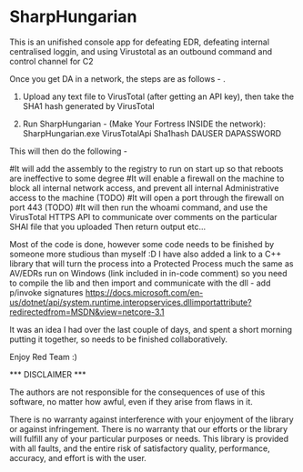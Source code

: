 # SharpHungarian

This is an unifished console app for defeating EDR, defeating internal centralised loggin, and using Virustotal as an outbound command and control channel for C2

Once you get DA in a network, the steps are as follows - .

1. Upload any text file to VirusTotal (after getting an API key), then take the SHA1 hash generated by VirusTotal

2. Run SharpHungarian - (Make Your Fortress INSIDE the network):   SharpHungarian.exe VirusTotalApi Sha1hash DAUSER DAPASSWORD

This will then do the following - 

#It will add the assembly to the registry to run on start up so that reboots are ineffective to some degree
#It will enable a firewall on the machine to block all internal network access, and prevent all internal Administrative access to the machine (TODO)
#It will open a port through the firewall on port 443 (TODO)
#It will then run the whoami command, and use the VirusTotal HTTPS API to communicate over comments on the particular SHAI file that you uploaded
Then return output etc...

Most of the code is done, however some code needs to be finished by someone more studious than myself :D
I have also added a link to a C++ library that will turn the process into a Protected Process much the same as AV/EDRs run on Windows (link included in in-code comment) so you need to compile the lib and then import and communicate with the dll - add p/invoke signatures https://docs.microsoft.com/en-us/dotnet/api/system.runtime.interopservices.dllimportattribute?redirectedfrom=MSDN&view=netcore-3.1

It was an idea I had over the last couple of days, and spent a short morning putting it together, so needs to be finished collaboratively.

Enjoy Red Team :)


*** DISCLAIMER ***

The authors are not responsible for the consequences of use of this software, no matter how awful, even if they arise from flaws in it.

There is no warranty against interference with your enjoyment of the library or against infringement. There is no warranty that our efforts or the library will fulfill any of your particular purposes or needs. This library is provided with all faults, and the entire risk of satisfactory quality, performance, accuracy, and effort is with the user.
